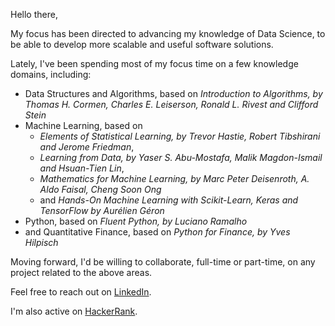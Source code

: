 Hello there,

My focus has been directed to advancing my knowledge of Data Science, to be able to develop more scalable and useful software solutions.

Lately, I've been spending most of my focus time on a few knowledge domains, including:
- Data Structures and Algorithms, based on <i>Introduction to Algorithms, by Thomas H. Cormen, Charles E. Leiserson, Ronald L. Rivest and Clifford Stein</i>
- Machine Learning, based on 
  - <i>Elements of Statistical Learning, by Trevor Hastie, Robert Tibshirani and Jerome Friedman</i>,
  - <i>Learning from Data, by Yaser S. Abu-Mostafa, Malik Magdon-Ismail and Hsuan-Tien Lin</i>,
  - <i>Mathematics for Machine Learning, by Marc Peter Deisenroth, A. Aldo Faisal, Cheng Soon Ong</i>
  - and <i>Hands-On Machine Learning with Scikit-Learn, Keras and TensorFlow by Aurélien Géron</i>
- Python, based on <i>Fluent Python, by Luciano Ramalho</i>
- and Quantitative Finance, based on <i>Python for Finance, by Yves Hilpisch</i>

Moving forward, I'd be willing to collaborate, full-time or part-time, on any project related to the above areas.

Feel free to reach out on <a href=https://www.linkedin.com/in/matheus-raposo7/>LinkedIn<a>.

I'm also active on <a href=https://www.hackerrank.com/matheus_raposo>HackerRank<a>.

<!---
mraposodea2016/mraposodea2016 is a ✨ special ✨ repository because its `README.md` (this file) appears on your GitHub profile.
You can click the Preview link to take a look at your changes.
--->
